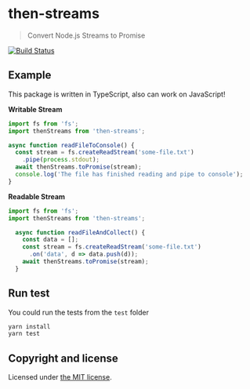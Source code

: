 # then-streams

> Convert Node.js Streams to Promise

[![Build Status](https://travis-ci.com/OnikurYH/then-streams.svg?branch=master)](https://travis-ci.com/OnikurYH/then-streams)

## Example

This package is written in TypeScript, also can work on JavaScript!

**Writable Stream**

```ts
import fs from 'fs';
import thenStreams from 'then-streams';

async function readFileToConsole() {
  const stream = fs.createReadStream('some-file.txt')
    .pipe(process.stdout);
  await thenStreams.toPromise(stream);
  console.log('The file has finished reading and pipe to console');
}
```

**Readable Stream**

```ts
import fs from 'fs';
import thenStreams from 'then-streams';

  async function readFileAndCollect() {
    const data = [];
    const stream = fs.createReadStream('some-file.txt')
      .on('data', d => data.push(d));
    await thenStreams.toPromise(stream);
  }
```

## Run test

You could run the tests from the `test` folder

```bash
yarn install
yarn test
```

## Copyright and license

Licensed under [the MIT license](LICENSE).

